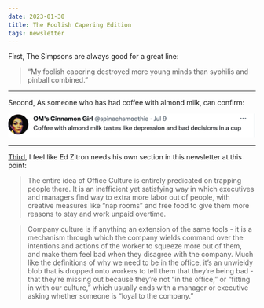 ```yaml
---
date: 2023-01-30
title: The Foolish Capering Edition
tags: newsletter
---
```


First, The Simpsons are always good for a great line:

> “My foolish capering destroyed more young minds than syphilis and pinball combined.”

---

Second, As someone who has had coffee with almond milk, can confirm:

![coffeealmondmilk.png](https://raw.githubusercontent.com/muneer78/muneer78.github.io/master/images/coffeealmondmilk.png)

---

[Third](https://ez.substack.com/p/office-and-company-culture-are-bullshit?s=w), I feel like Ed Zitron needs his own section in this newsletter at this point:

> The entire idea of Office Culture is entirely predicated on trapping people there. It is an inefficient yet satisfying way in which executives and managers find way to extra more labor out of people, with creative measures like “nap rooms” and free food to give them more reasons to stay and work unpaid overtime.

> Company culture is if anything an extension of the same tools - it is a mechanism through which the company wields command over the intentions and actions of the worker to squeeze more out of them, and make them feel bad when they disagree with the company. Much like the definitions of why we need to be in the office, it’s an unwieldy blob that is dropped onto workers to tell them that they’re being bad - that they’re missing out because they’re not “in the office,” or “fitting in with our culture,” which usually ends with a manager or executive asking whether someone is “loyal to the company.”
